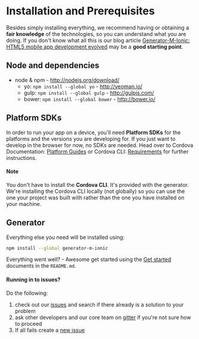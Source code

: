 # Installation and Prerequisites

Besides simply installing everything, we recommend having or obtaining a **fair knowledge** of the technologies, so you can understand what you are doing. If you don't know what all this is our blog article [Generator-M-Ionic: HTML5 mobile app development evolved](http://blog.mwaysolutions.com/2015/09/10/generator-m-ionic-html5-mobile-app-development-evolved/) may be a **good starting point**.

## Node and dependencies
- node & npm - http://nodejs.org/download/
  - yo: `npm install --global yo` - http://yeoman.io/
  - gulp: `npm install --global gulp` - http://gulpjs.com/
  - bower: `npm install --global bower` - http://bower.io/

## Platform SDKs
In order to run your app on a device, you'll need **Platform SDKs** for the platforms and the versions you are developing for. If you just want to develop in the browser for now, no SDKs are needed. Head over to Cordova Documentation: [Platform Guides](http://cordova.apache.org/docs/en/edge/guide/platforms/index.html) or Cordova CLI: [Requirements](https://github.com/apache/cordova-cli/#requirements) for further instructions.
#### Note
You don't have to install the **Cordova CLI**. It's provided with the generator. We're installing the Cordova CLI locally (not globally) so you can use the one your project was built with rather than the one you have installed on your machine.

## Generator
Everything else you need will be installed using:
```sh
npm install --global generator-m-ionic
```

Everything went well? - Awesome get started using the [Get started](../../README.md#get-started) documents in the `README.md`.

#### Running in to issues?
Do the following:
 1. check out our [issues](https://github.com/mwaylabs/generator-m-ionic/issues) and search if there already is a solution to your problem
 2. ask other developers and our core team on [gitter](https://gitter.im/mwaylabs/generator-m-ionic) if you're not sure how to proceed
 3. If all fails create a [new issue](https://github.com/mwaylabs/generator-m-ionic/issues/new)
